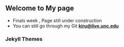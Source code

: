 ## Welcome to My page

- Finals week , Page still under construction 
- You can still go through my Git 
**kiru@live.unc.edu**


### Jekyll Themes
